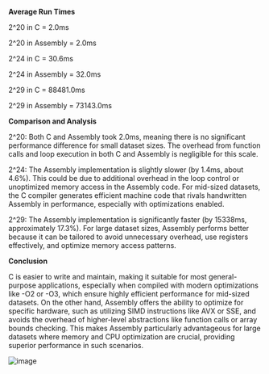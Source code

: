 **Average Run Times**

2^20 in C = 2.0ms

2^20 in Assembly = 2.0ms

2^24 in C = 30.6ms

2^24 in Assembly = 32.0ms

2^29 in C = 88481.0ms

2^29 in Assembly = 73143.0ms

**Comparison and Analysis**

2^20: Both C and Assembly took 2.0ms, meaning there is no significant performance difference for small dataset sizes. The overhead from function calls and loop execution in both C and Assembly is negligible for this scale.

2^24: The Assembly implementation is slightly slower (by 1.4ms, about 4.6%). This could be due to additional overhead in the loop control or unoptimized memory access in the Assembly code. For mid-sized datasets, the C compiler generates efficient machine code that rivals handwritten Assembly in performance, especially with optimizations enabled.

2^29: The Assembly implementation is significantly faster (by 15338ms, approximately 17.3%). For large dataset sizes, Assembly performs better because it can be tailored to avoid unnecessary overhead, use registers effectively, and optimize memory access patterns.

**Conclusion**

C is easier to write and maintain, making it suitable for most general-purpose applications, especially when compiled with modern optimizations like -O2 or -O3, which ensure highly efficient performance for mid-sized datasets. On the other hand, Assembly offers the ability to optimize for specific hardware, such as utilizing SIMD instructions like AVX or SSE, and avoids the overhead of higher-level abstractions like function calls or array bounds checking. This makes Assembly particularly advantageous for large datasets where memory and CPU optimization are crucial, providing superior performance in such scenarios.

![image](https://github.com/user-attachments/assets/68283537-d5dd-4fcd-9c42-9db91917d4f9)

